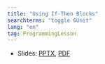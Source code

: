 ```yaml
---
title: "Using If-Then Blocks"
searchterms: "toggle 6Unit"
lang: "en"
tag: ProgrammingLesson
---
```

 <ul>
 <li class="ng-binding">Slides:
 <a href="ProgrammingLessons/IfThenBlocks.pptx">PPTX</a>,
 <a href="ProgrammingLessons/IfThenBlocks.pdf">PDF</a>
 </li>
 </ul>
